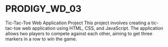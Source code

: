 # PRODIGY_WD_03
Tic-Tac-Toe Web Application Project
This project involves creating a tic-tac-toe web application using HTML, CSS, and JavaScript. The application allows two players to compete against each other, aiming to get three markers in a row to win the game. 
